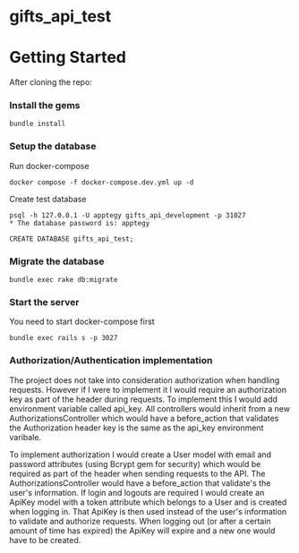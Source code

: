 # gifts_api_test

# Getting Started

After cloning the repo:
### Install the gems

```
bundle install
```
### Setup the database

Run docker-compose

```
docker compose -f docker-compose.dev.yml up -d
```

Create test database

```
psql -h 127.0.0.1 -U apptegy gifts_api_development -p 31027
* The database password is: apptegy

CREATE DATABASE gifts_api_test;
```
### Migrate the database

```
bundle exec rake db:migrate
```

### Start the server

You need to start docker-compose first

```
bundle exec rails s -p 3027
```

### Authorization/Authentication implementation
The project does not take into consideration authorization when handling requests. However if I were to implement it I would require an authorization key as part of the header during requests. To implement this I would add environment variable called api_key. All controllers would inherit from a new AuthorizationsController which would have a before_action that validates the Authorization header key is the same as the api_key environment varibale.

To implement authorization I would create a User model with email and password attributes (using Bcrypt gem for security) which would be required as part of the header when sending requests to the API. The AuthorizationsController would have a before_action that validate's the user's information. If login and logouts are required I would create an ApiKey model with a token attribute which belongs to a User and is created when logging in. That ApiKey is then used instead of the user's information to validate and authorize requests. When logging out (or after a certain amount of time has expired) the ApiKey will expire and a new one would have to be created.

